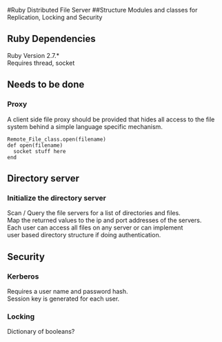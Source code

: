 #Ruby Distributed File Server
##Structure
Modules and classes for Replication, Locking and Security 

## Ruby Dependencies

Ruby Version 2.7.*  
Requires thread, socket

## Needs to be done
### Proxy
A client side file proxy should be provided that hides all access 
to the file system behind a simple language specific mechanism.  

````
Remote_File_class.open(filename)
def open(filename)
  socket stuff here
end
````

## Directory server
### Initialize the directory server
Scan / Query the file servers for a list of directories and files.  
Map the returned values to the ip and port addresses of the servers.  
Each user can access all files on any server or can implement  
user based directory structure if doing authentication.

## Security 
### Kerberos
Requires a user name and password hash.  
Session key is generated for each user.

### Locking
Dictionary of booleans?
